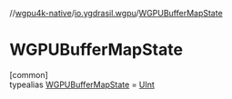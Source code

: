 //[wgpu4k-native](../../../index.md)/[io.ygdrasil.wgpu](../index.md)/[WGPUBufferMapState](index.md)

# WGPUBufferMapState

[common]\
typealias [WGPUBufferMapState](index.md) = [UInt](https://kotlinlang.org/api/core/kotlin-stdlib/kotlin/-u-int/index.html)